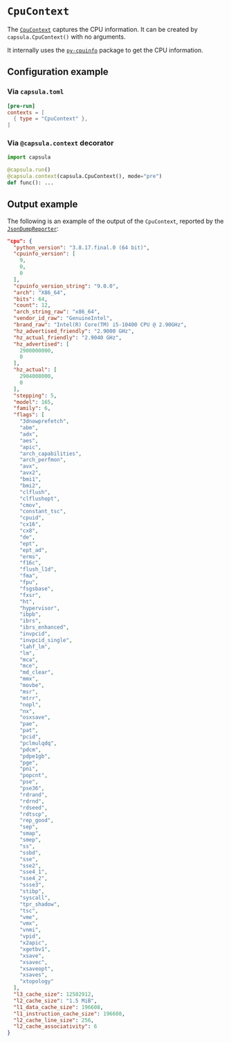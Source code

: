 # `CpuContext`

The [`CpuContext`](../reference/capsula/index.md#capsula.CpuContext) captures the CPU information.
It can be created by `capsula.CpuContext()` with no arguments.

It internally uses the [`py-cpuinfo`](https://github.com/workhorsy/py-cpuinfo) package to get the CPU information.

## Configuration example

### Via `capsula.toml`

```toml
[pre-run]
contexts = [
  { type = "CpuContext" },
]
```

### Via `@capsula.context` decorator

```python
import capsula

@capsula.run()
@capsula.context(capsula.CpuContext(), mode="pre")
def func(): ...
```

## Output example

The following is an example of the output of the `CpuContext`, reported by the [`JsonDumpReporter`](../reporters/json_dump.md):

```json
"cpu": {
  "python_version": "3.8.17.final.0 (64 bit)",
  "cpuinfo_version": [
    9,
    0,
    0
  ],
  "cpuinfo_version_string": "9.0.0",
  "arch": "X86_64",
  "bits": 64,
  "count": 12,
  "arch_string_raw": "x86_64",
  "vendor_id_raw": "GenuineIntel",
  "brand_raw": "Intel(R) Core(TM) i5-10400 CPU @ 2.90GHz",
  "hz_advertised_friendly": "2.9000 GHz",
  "hz_actual_friendly": "2.9040 GHz",
  "hz_advertised": [
    2900000000,
    0
  ],
  "hz_actual": [
    2904008000,
    0
  ],
  "stepping": 5,
  "model": 165,
  "family": 6,
  "flags": [
    "3dnowprefetch",
    "abm",
    "adx",
    "aes",
    "apic",
    "arch_capabilities",
    "arch_perfmon",
    "avx",
    "avx2",
    "bmi1",
    "bmi2",
    "clflush",
    "clflushopt",
    "cmov",
    "constant_tsc",
    "cpuid",
    "cx16",
    "cx8",
    "de",
    "ept",
    "ept_ad",
    "erms",
    "f16c",
    "flush_l1d",
    "fma",
    "fpu",
    "fsgsbase",
    "fxsr",
    "ht",
    "hypervisor",
    "ibpb",
    "ibrs",
    "ibrs_enhanced",
    "invpcid",
    "invpcid_single",
    "lahf_lm",
    "lm",
    "mca",
    "mce",
    "md_clear",
    "mmx",
    "movbe",
    "msr",
    "mtrr",
    "nopl",
    "nx",
    "osxsave",
    "pae",
    "pat",
    "pcid",
    "pclmulqdq",
    "pdcm",
    "pdpe1gb",
    "pge",
    "pni",
    "popcnt",
    "pse",
    "pse36",
    "rdrand",
    "rdrnd",
    "rdseed",
    "rdtscp",
    "rep_good",
    "sep",
    "smap",
    "smep",
    "ss",
    "ssbd",
    "sse",
    "sse2",
    "sse4_1",
    "sse4_2",
    "ssse3",
    "stibp",
    "syscall",
    "tpr_shadow",
    "tsc",
    "vme",
    "vmx",
    "vnmi",
    "vpid",
    "x2apic",
    "xgetbv1",
    "xsave",
    "xsavec",
    "xsaveopt",
    "xsaves",
    "xtopology"
  ],
  "l3_cache_size": 12582912,
  "l2_cache_size": "1.5 MiB",
  "l1_data_cache_size": 196608,
  "l1_instruction_cache_size": 196608,
  "l2_cache_line_size": 256,
  "l2_cache_associativity": 6
}
```
